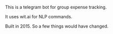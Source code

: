 This is a telegram bot for group expense tracking.

It uses wit.ai for NLP commands. 

Built in 2015. So a few things would have changed.


